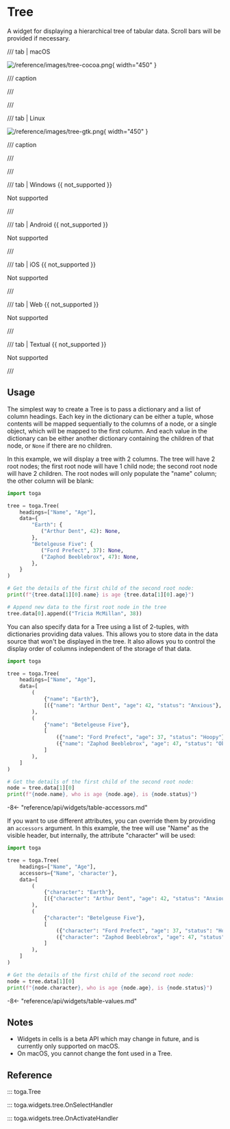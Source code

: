 # Tree

A widget for displaying a hierarchical tree of tabular data. Scroll bars will be provided if necessary.

/// tab | macOS

![/reference/images/tree-cocoa.png](/reference/images/tree-cocoa.png){ width="450" }

/// caption

///

<!-- TODO: Update alt text -->

///

/// tab | Linux

![/reference/images/tree-gtk.png](/reference/images/tree-gtk.png){ width="450" }

/// caption

///

<!-- TODO: Update alt text -->

///

/// tab | Windows {{ not_supported }}

Not supported

///

/// tab | Android {{ not_supported }}

Not supported

///

/// tab | iOS {{ not_supported }}

Not supported

///

/// tab | Web {{ not_supported }}

Not supported

///

/// tab | Textual {{ not_supported }}

Not supported

///

## Usage

The simplest way to create a Tree is to pass a dictionary and a list of column headings. Each key in the dictionary can be either a tuple, whose contents will be mapped sequentially to the columns of a node, or a single object, which will be mapped to the first column. And each value in the dictionary can be either another dictionary containing the children of that node, or `None` if there are no children.

In this example, we will display a tree with 2 columns. The tree will have 2 root nodes; the first root node will have 1 child node; the second root node will have 2 children. The root nodes will only populate the "name" column; the other column will be blank:

```python
import toga

tree = toga.Tree(
    headings=["Name", "Age"],
    data={
        "Earth": {
           ("Arthur Dent", 42): None,
        },
        "Betelgeuse Five": {
           ("Ford Prefect", 37): None,
           ("Zaphod Beeblebrox", 47): None,
        },
    }
)

# Get the details of the first child of the second root node:
print(f"{tree.data[1][0].name} is age {tree.data[1][0].age}")

# Append new data to the first root node in the tree
tree.data[0].append(("Tricia McMillan", 38))
```

You can also specify data for a Tree using a list of 2-tuples, with dictionaries providing data values. This allows you to store data in the data source that won't be displayed in the tree. It also allows you to control the display order of columns independent of the storage of that data.

```python
import toga

tree = toga.Tree(
    headings=["Name", "Age"],
    data=[
        (
            {"name": "Earth"},
            [({"name": "Arthur Dent", "age": 42, "status": "Anxious"}, None)]
        ),
        (
            {"name": "Betelgeuse Five"},
            [
                ({"name": "Ford Prefect", "age": 37, "status": "Hoopy"}, None),
                ({"name": "Zaphod Beeblebrox", "age": 47, "status": "Oblivious"}, None),
            ]
        ),
    ]
)

# Get the details of the first child of the second root node:
node = tree.data[1][0]
print(f"{node.name}, who is age {node.age}, is {node.status}")
```

-8<- "reference/api/widgets/table-accessors.md"

If you want to use different attributes, you can override them by providing an `accessors` argument. In this example, the tree will use "Name" as the visible header, but internally, the attribute "character" will be used:

```python
import toga

tree = toga.Tree(
    headings=["Name", "Age"],
    accessors={"Name", 'character'},
    data=[
        (
            {"character": "Earth"},
            [({"character": "Arthur Dent", "age": 42, "status": "Anxious"}, None)]
        ),
        (
            {"character": "Betelgeuse Five"},
            [
                ({"character": "Ford Prefect", "age": 37, "status": "Hoopy"}, None),
                ({"character": "Zaphod Beeblebrox", "age": 47, "status": "Oblivious"}, None),
            ]
        ),
    ]
)

# Get the details of the first child of the second root node:
node = tree.data[1][0]
print(f"{node.character}, who is age {node.age}, is {node.status}")
```

-8<- "reference/api/widgets/table-values.md"

## Notes

- Widgets in cells is a beta API which may change in future, and is currently only supported on macOS.
- On macOS, you cannot change the font used in a Tree.

## Reference

::: toga.Tree

::: toga.widgets.tree.OnSelectHandler

::: toga.widgets.tree.OnActivateHandler

